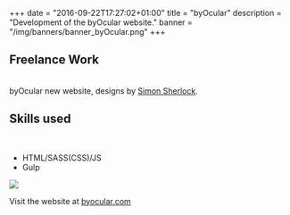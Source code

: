 +++
date = "2016-09-22T17:27:02+01:00"
title = "byOcular"
description = "Development of the byOcular website."
banner = "/img/banners/banner_byOcular.png"
+++

<div class="block__text--twoCol">
   <h2 class="block__subtitle"> Freelance Work </h2>
   <br>
 byOcular new website, designs by <a href="http://www.simonsherlock.com" class="block__link--p">Simon Sherlock</a>.
 </div>
 <div class="block__text--twoCol">
   <h2 class="block__subtitle"> Skills used</h2>
   <br>
  <ul>
    <li>HTML/SASS(CSS)/JS</li>
    <li>Gulp</li>
    </ul>
 </div>

<a href="http://www.byocular.com">
 <img class="block__image" src="https://www.oscardomingo.eu/img/work_byOcular.png" >
 </a>

 <p class="block__text">
  Visit the website at <a href="http://www.byocular.com" class="block__link block__link--p">byocular.com</a>
 </p>


